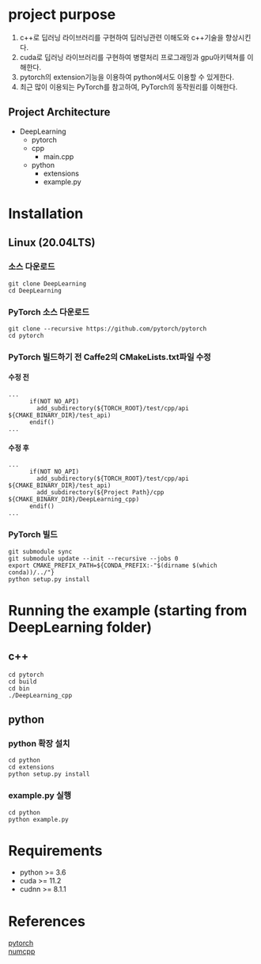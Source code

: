# project purpose

 1. c++로 딥러닝 라이브러리를 구현하여 딥러닝관련 이해도와 c++기술을 향상시킨다.
 2. cuda로 딥러닝 라이브러리를 구현하여 병렬처리 프로그래밍과 gpu아키텍쳐를 이해한다.
 2. pytorch의 extension기능을 이용하여 python에서도 이용할 수 있게한다.
 3. 최근 많이 이용되는 PyTorch를 참고하여, PyTorch의 동작원리를 이해한다.

## Project Architecture

* DeepLearning
  * pytorch
  * cpp
    * main.cpp
  * python 
    * extensions
    * example.py

# Installation

## Linux (20.04LTS)

### 소스 다운로드
```
git clone DeepLearning
cd DeepLearning
```

### PyTorch 소스 다운로드
```
git clone --recursive https://github.com/pytorch/pytorch
cd pytorch
```

### PyTorch 빌드하기 전 Caffe2의 CMakeLists.txt파일 수정

#### 수정 전
```
...
      if(NOT NO_API)
        add_subdirectory(${TORCH_ROOT}/test/cpp/api ${CMAKE_BINARY_DIR}/test_api)
      endif()
...
```

#### 수정 후
```
...
      if(NOT NO_API)
        add_subdirectory(${TORCH_ROOT}/test/cpp/api ${CMAKE_BINARY_DIR}/test_api)
        add_subdirectory(${Project Path}/cpp ${CMAKE_BINARY_DIR}/DeepLearning_cpp)
      endif()
...
```

### PyTorch 빌드
```
git submodule sync
git submodule update --init --recursive --jobs 0
export CMAKE_PREFIX_PATH=${CONDA_PREFIX:-"$(dirname $(which conda))/../"}
python setup.py install
```

# Running the example (starting from DeepLearning folder)
## c++
```
cd pytorch
cd build
cd bin
./DeepLearning_cpp
```

## python

### python 확장 설치
```
cd python
cd extensions
python setup.py install
```

### example.py 실행
```
cd python
python example.py
```

# Requirements
 * python >= 3.6
 * cuda >= 11.2
 * cudnn >= 8.1.1

# References
[pytorch](https://github.com/pytorch/pytorch) \
[numcpp](https://github.com/dpilger26/NumCpp)
